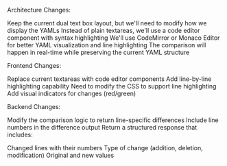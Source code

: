 Architecture Changes:

Keep the current dual text box layout, but we'll need to modify how we display the YAMLs
Instead of plain textareas, we'll use a code editor component with syntax highlighting
We'll use CodeMirror or Monaco Editor for better YAML visualization and line highlighting
The comparison will happen in real-time while preserving the current YAML structure


Frontend Changes:

Replace current textareas with code editor components
Add line-by-line highlighting capability
Need to modify the CSS to support line highlighting
Add visual indicators for changes (red/green)


Backend Changes:

Modify the comparison logic to return line-specific differences
Include line numbers in the difference output
Return a structured response that includes:

Changed lines with their numbers
Type of change (addition, deletion, modification)
Original and new values